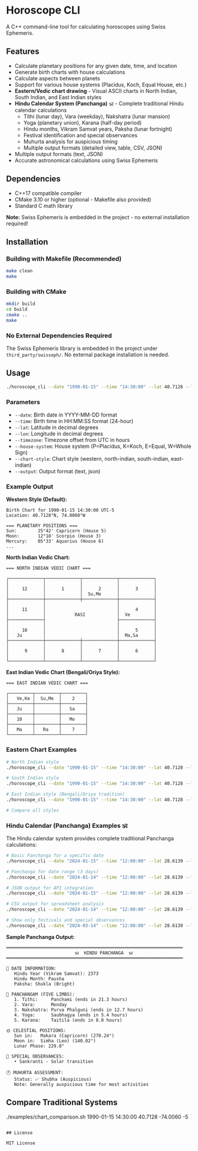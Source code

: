 # Horoscope CLI

A C++ command-line tool for calculating horoscopes using Swiss Ephemeris.

## Features

- Calculate planetary positions for any given date, time, and location
- Generate birth charts with house calculations
- Calculate aspects between planets
- Support for various house systems (Placidus, Koch, Equal House, etc.)
- **Eastern/Vedic chart drawing** - Visual ASCII charts in North Indian, South Indian, and East Indian styles
- **Hindu Calendar System (Panchanga)** 🕉️ - Complete traditional Hindu calendar calculations
  - Tithi (lunar day), Vara (weekday), Nakshatra (lunar mansion)
  - Yoga (planetary union), Karana (half-day period)
  - Hindu months, Vikram Samvat years, Paksha (lunar fortnight)
  - Festival identification and special observances
  - Muhurta analysis for auspicious timing
  - Multiple output formats (detailed view, table, CSV, JSON)
- Multiple output formats (text, JSON)
- Accurate astronomical calculations using Swiss Ephemeris

## Dependencies

- C++17 compatible compiler
- CMake 3.10 or higher (optional - Makefile also provided)
- Standard C math library

**Note:** Swiss Ephemeris is embedded in the project - no external installation required!

## Installation

### Building with Makefile (Recommended)
```bash
make clean
make
```

### Building with CMake
```bash
mkdir build
cd build
cmake ..
make
```

### No External Dependencies Required
The Swiss Ephemeris library is embedded in the project under `third_party/swisseph/`.
No external package installation is needed.

## Usage

```bash
./horoscope_cli --date "1990-01-15" --time "14:30:00" --lat 40.7128 --lon -74.0060 --timezone -5
```

### Parameters

- `--date`: Birth date in YYYY-MM-DD format
- `--time`: Birth time in HH:MM:SS format (24-hour)
- `--lat`: Latitude in decimal degrees
- `--lon`: Longitude in decimal degrees
- `--timezone`: Timezone offset from UTC in hours
- `--house-system`: House system (P=Placidus, K=Koch, E=Equal, W=Whole Sign)
- `--chart-style`: Chart style (western, north-indian, south-indian, east-indian)
- `--output`: Output format (text, json)

### Example Output

**Western Style (Default):**
```
Birth Chart for 1990-01-15 14:30:00 UTC-5
Location: 40.7128°N, 74.0060°W

=== PLANETARY POSITIONS ===
Sun:        25°42' Capricorn (House 5)
Moon:       12°18' Scorpio (House 3)
Mercury:    05°33' Aquarius (House 6)
...
```

**North Indian Vedic Chart:**
```
=== NORTH INDIAN VEDIC CHART ===

┌─────────────┬─────────────┬─────────────┬─────────────┐
│             │             │             │             │
│     12      │      1      │      2      │      3      │
│             │             │  Su,Me      │             │
├─────────────┼─────────────┼─────────────┼─────────────┤
│             │                           │             │
│     11      │                           │      4      │
│             │           RASI            │  Ve         │
├─────────────┤                           ├─────────────┤
│             │                           │             │
│     10      │                           │      5      │
│   Ju        │                           │  Ma,Sa      │
├─────────────┼─────────────┼─────────────┼─────────────┤
│             │             │             │             │
│      9      │      8      │      7      │      6      │
│             │             │             │             │
└─────────────┴─────────────┴─────────────┴─────────────┘
```

**East Indian Vedic Chart (Bengali/Oriya Style):**
```
=== EAST INDIAN VEDIC CHART ===

┌─────────┬─────────┬─────────┐
│   Ve,Ke │  Su,Me  │    2    │
├─────────┼─────────┼─────────┤
│   Ju    │         │   Sa    │
├─────────┼─────────┼─────────┤
│   10    │         │   Mo    │
├─────────┼─────────┼─────────┤
│   Ma    │   Ra    │    7    │
└─────────┴─────────┴─────────┘
```

### Eastern Chart Examples

```bash
# North Indian style
./horoscope_cli --date "1990-01-15" --time "14:30:00" --lat 40.7128 --lon -74.0060 --timezone -5 --chart-style north-indian

# South Indian style
./horoscope_cli --date "1990-01-15" --time "14:30:00" --lat 40.7128 --lon -74.0060 --timezone -5 --chart-style south-indian

# East Indian style (Bengali/Oriya tradition)
./horoscope_cli --date "1990-01-15" --time "14:30:00" --lat 40.7128 --lon -74.0060 --timezone -5 --chart-style east-indian

# Compare all styles
```

### Hindu Calendar (Panchanga) Examples 🕉️

The Hindu calendar system provides complete traditional Panchanga calculations:

```bash
# Basic Panchanga for a specific date
./horoscope_cli --date "2024-01-15" --time "12:00:00" --lat 28.6139 --lon 77.2090 --timezone 5.5 --panchanga

# Panchanga for date range (3 days)
./horoscope_cli --date "2024-01-14" --time "12:00:00" --lat 28.6139 --lon 77.2090 --timezone 5.5 --panchanga-range 2024-01-14 2024-01-16

# JSON output for API integration
./horoscope_cli --date "2024-01-15" --time "12:00:00" --lat 28.6139 --lon 77.2090 --timezone 5.5 --panchanga --panchanga-format json

# CSV output for spreadsheet analysis
./horoscope_cli --date "2024-01-14" --time "12:00:00" --lat 28.6139 --lon 77.2090 --timezone 5.5 --panchanga-range 2024-01-14 2024-01-16 --panchanga-format csv

# Show only festivals and special observances
./horoscope_cli --date "2024-03-14" --time "12:00:00" --lat 28.6139 --lon 77.2090 --timezone 5.5 --panchanga --festivals-only
```

**Sample Panchanga Output:**
```
═══════════════════════════════════════════════════════════════════
                          🕉️  HINDU PANCHANGA  🕉️
═══════════════════════════════════════════════════════════════════

📅 DATE INFORMATION:
   Hindu Year (Vikram Samvat): 2373
   Hindu Month: Pausha
   Paksha: Shukla (Bright)

🌟 PANCHANGAM (FIVE LIMBS):
   1. Tithi:     Panchami (ends in 21.3 hours)
   2. Vara:      Monday
   3. Nakshatra: Purva Phalguni (ends in 12.7 hours)
   4. Yoga:      Saubhagya (ends in 5.4 hours)
   5. Karana:    Taitila (ends in 8.8 hours)

🌞 CELESTIAL POSITIONS:
   Sun in:   Makara (Capricorn) (270.24°)
   Moon in:  Simha (Leo) (140.02°)
   Lunar Phase: 229.8°

🌙 SPECIAL OBSERVANCES:
   • Sankranti - Solar transition

🕐 MUHURTA ASSESSMENT:
   Status: ✅ Shubha (Auspicious)
   Note: Generally auspicious time for most activities
```

## Compare Traditional Systems
./examples/chart_comparison.sh 1990-01-15 14:30:00 40.7128 -74.0060 -5
```

## License

MIT License
